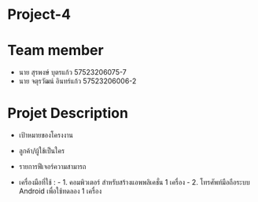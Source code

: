 # Project-4
# Team member
- นาย สุรพงษ์ บุตรแก้ว    57523206075-7
- นาย จตุรวัฒน์ อินทร์แก้ว  57523206006-2

# Projet Description
 - เป้าหมายของโครงงาน
 
 - ลูกค้า/ผู้ใช้เป็นใคร
 
 - รายการฟีเจอร์ความสามารถ
 
 - เครื่องมือที่ใช้ : - 1. คอมพิวเตอร์ สำหรับสร้างแอพพลิเคชั่น 1 เครื่อง 
                - 2. โทรศัพท์มือถือระบบ Android เพื่อใช้ทดลอง 1 เครื่อง
